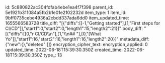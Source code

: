 id: 5c880822ac304fdfab4ebe1ea4f7f398
parent_id: 5e1921b311084a5fb2b1e01e2102232d
item_type: 1
item_id: 9bff0735cebe4936a2cbdd337ada6dd0
item_updated_time: 1655566583728
title_diff: "[{\"diffs\":[[-1,\"Getting started\"],[1,\"First steps for CI/CD\"]],\"start1\":0,\"start2\":0,\"length1\":15,\"length2\":21}]"
body_diff: "[{\"diffs\":[[0,\"r CI/CD\\\n\"],[1,\"\\\n## \"],[0,\"[What Yo\"]],\"start1\":16,\"start2\":16,\"length1\":16,\"length2\":20}]"
metadata_diff: {"new":{},"deleted":[]}
encryption_cipher_text: 
encryption_applied: 0
updated_time: 2022-06-18T15:39:30.350Z
created_time: 2022-06-18T15:39:30.350Z
type_: 13